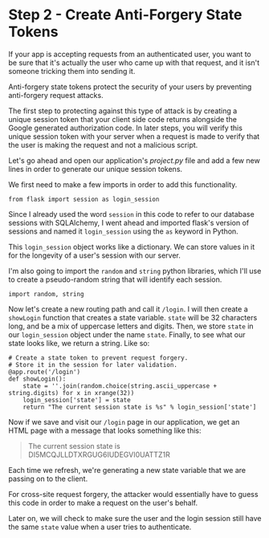 # Step 2 - Create Anti-Forgery State Tokens

If your app is accepting requests from an authenticated user, you want to be sure that it's actually the user who came up with that request, and it isn't someone tricking them into sending it.

Anti-forgery state tokens protect the security of your users by preventing anti-forgery request attacks.

The first step to protecting against this type of attack is by creating a unique session token that your client side code returns alongside the Google generated authorization code. In later steps, you will verify this unique session token with your server when a request is made to verify that the user is making the request and not a malicious script.

Let's go ahead and open our application's *project.py* file and add a few new lines in order to generate our unique session tokens.

We first need to make a few imports in order to add this functionality.
```
from flask import session as login_session
```
Since I already used the word `session` in this code to refer to our database sessions with SQLAlchemy, I went ahead and imported flask's version of sessions and named it `login_session` using the `as` keyword in Python.

This `login_session` object works like a dictionary. We can store values in it for the longevity of a user's session with our server.

I'm also going to import the `random` and `string` python libraries, which I'll use to create a pseudo-random string that will identify each session.
```
import random, string
```
Now let's create a new routing path and call it `/login`. I will then create a `showLogin` function that creates a state variable. `state` will be 32 characters long, and be a mix of uppercase letters and digits. Then, we store `state` in our `login_session` object under the name `state`. Finally, to see what our state looks like, we return a string. Like so:
```
# Create a state token to prevent request forgery.
# Store it in the session for later validation.
@app.route('/login')
def showLogin():
    state = ''.join(random.choice(string.ascii_uppercase + string.digits) for x in xrange(32))
    login_session['state'] = state
    return "The current session state is %s" % login_session['state']
```
Now if we save and visit our `/login` page in our application, we get an HTML page with a message that looks something like this:

> The current session state is DI5MCQJLLDTXRGUG6IUDEGVI0UATTZ1R

Each time we refresh, we're generating a new state variable that we are passing on to the client.

For cross-site request forgery, the attacker would essentially have to guess this code in order to make a request on the user's behalf.

Later on, we will check to make sure the user and the login session still have the same `state` value when a user tries to authenticate.
